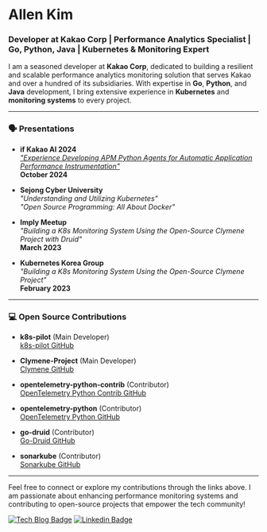 # Allen Kim

### Developer at Kakao Corp | Performance Analytics Specialist | Go, Python, Java | Kubernetes & Monitoring Expert

I am a seasoned developer at **Kakao Corp**, dedicated to building a resilient and scalable performance analytics monitoring solution that serves Kakao and over a hundred of its subsidiaries. With expertise in **Go**, **Python**, and **Java** development, I bring extensive experience in **Kubernetes** and **monitoring systems** to every project.

---

### 🗣️ Presentations

- **if Kakao AI 2024**  
  [_"Experience Developing APM Python Agents for Automatic Application Performance Instrumentation"_](https://youtu.be/Ruc1_PusHug?si=d36dv07WPHYKuuBe)  
  **October 2024**

- **Sejong Cyber University**  
  _"Understanding and Utilizing Kubernetes"_  
  _"Open Source Programming: All About Docker"_

- **Imply Meetup**  
  _"Building a K8s Monitoring System Using the Open-Source Clymene Project with Druid"_  
  **March 2023**

- **Kubernetes Korea Group**  
  _"Building a K8s Monitoring System Using the Open-Source Clymene Project"_  
  **February 2023**

---

### 💻 Open Source Contributions

- **k8s-pilot** (Main Developer)  
  [k8s-pilot GitHub](https://github.com/bourbonkk/k8s-pilot)

- **Clymene-Project** (Main Developer)  
  [Clymene GitHub](https://github.com/Clymene-project/Clymene)

- **opentelemetry-python-contrib** (Contributor)  
  [OpenTelemetry Python Contrib GitHub](https://github.com/open-telemetry/opentelemetry-python-contrib)

- **opentelemetry-python** (Contributor)  
  [OpenTelemetry Python GitHub](https://github.com/open-telemetry/opentelemetry-python)
  
- **go-druid** (Contributor)  
  [Go-Druid GitHub](https://github.com/grafadruid/go-druid)

- **sonarkube** (Contributor)  
  [Sonarkube GitHub](https://github.com/kantabile/sonarkube)

---

Feel free to connect or explore my contributions through the links above. I am passionate about enhancing performance monitoring systems and contributing to open-source projects that empower the tech community!

  

[![Tech Blog Badge](https://img.shields.io/badge/Medium-12100E?style=for-the-badge&logo=medium&logoColor=white&link=https://medium.com/@clymeneallen)](https://medium.com/@clymeneallen) [![Linkedin Badge](https://img.shields.io/badge/LinkedIn-0077B5?style=for-the-badge&logo=linkedin&logoColor=white&link=https://www.linkedin.com/in/allen-kim-6a6861196/)](https://www.linkedin.com/in/%EB%AF%BC%EC%84%9D-%EA%B9%80-6a6861196/)
